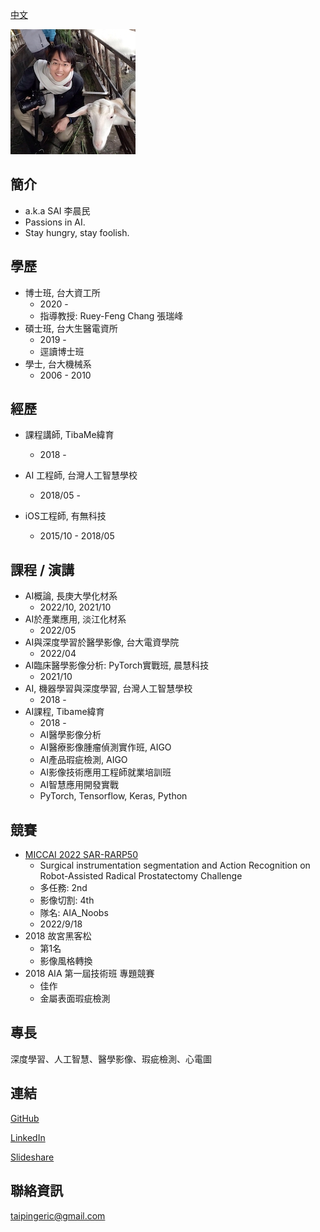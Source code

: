 [中文](https://github.com/taipingeric/taipingeric.github.io/blob/master/index_zh.md)

![image](https://raw.githubusercontent.com/taipingeric/taipingeric.github.io/master/assets/FB.jpg)

## 簡介
  * a.k.a SAI 李晨民
  * Passions in AI.
  * Stay hungry, stay foolish.

## 學歷

* 博士班, 台大資工所
  * 2020 -
  * 指導教授: Ruey-Feng Chang 張瑞峰
* 碩士班, 台大生醫電資所
  *   2019 -
  *  逕讀博士班
* 學士, 台大機械系
  *   2006 - 2010

## 經歷

* 課程講師, TibaMe緯育
    *   2018 -

* AI 工程師, 台灣人工智慧學校
  * 2018/05 -

* iOS工程師, 有無科技
  * 2015/10 - 2018/05

## 課程 / 演講

* AI概論, 長庚大學化材系
  * 2022/10, 2021/10
* AI於產業應用, 淡江化材系
  * 2022/05
* AI與深度學習於醫學影像, 台大電資學院
  * 2022/04 
* AI臨床醫學影像分析: PyTorch實戰班, 晨慧科技
  * 2021/10
* AI, 機器學習與深度學習, 台灣人工智慧學校
  * 2018 -
* AI課程, Tibame緯育
  * 2018 - 
  * AI醫學影像分析
  * AI醫療影像腫瘤偵測實作班, AIGO
  * AI產品瑕疵檢測, AIGO
  * AI影像技術應用工程師就業培訓班
  * AI智慧應用開發實戰
  * PyTorch, Tensorflow, Keras, Python

## 競賽

* [MICCAI 2022 SAR-RARP50](https://www.synapse.org/#!Synapse:syn27618412/wiki/619479)
  * Surgical instrumentation segmentation and Action Recognition on Robot-Assisted Radical Prostatectomy Challenge
  * 多任務: 2nd
  * 影像切割: 4th
  * 隊名: AIA_Noobs
  * 2022/9/18
* 2018 故宮黑客松
  * 第1名
  * 影像風格轉換
* 2018 AIA 第一屆技術班 專題競賽
    *  佳作
    *  金屬表面瑕疵檢測

## 專長

深度學習、人工智慧、醫學影像、瑕疵檢測、心電圖

## 連結

[GitHub](https://github.com/taipingeric)

[LinkedIn](https://www.linkedin.com/in/chihyang-li-a883b375/)

[Slideshare](https://www.slideshare.net/ChihyangLi)

## 聯絡資訊

taipingeric@gmail.com
